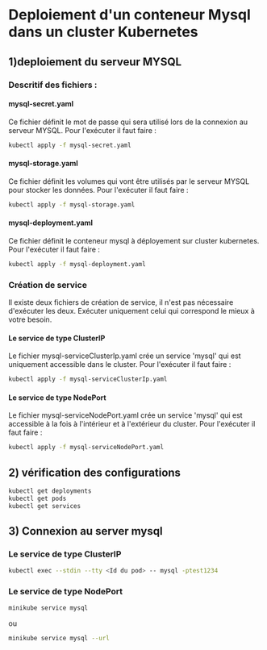 # Deploiement d'un conteneur Mysql dans un cluster Kubernetes 

## 1)deploiement du serveur MYSQL


### Descritif des fichiers : 

#### mysql-secret.yaml
Ce fichier définit le mot de passe qui sera utilisé lors de la connexion au serveur MYSQL.
Pour l'exécuter il faut faire : 
```bash
kubectl apply -f mysql-secret.yaml
```

#### mysql-storage.yaml
Ce fichier définit les volumes qui vont être utilisés par le serveur MYSQL pour stocker les données. 
Pour l'exécuter il faut faire :
```bash
kubectl apply -f mysql-storage.yaml
```
#### mysql-deployment.yaml
Ce fichier définit le conteneur mysql à déployement sur cluster kubernetes.
Pour l'exécuter il faut faire : 
```bash
kubectl apply -f mysql-deployment.yaml
```
### Création de service
Il existe deux fichiers de création de service, il n'est pas nécessaire d'exécuter les deux.
Exécuter uniquement celui qui correspond le mieux à votre besoin.
#### Le service de type ClusterIP 
Le fichier mysql-serviceClusterIp.yaml crée un service 'mysql' qui est uniquement accessible dans le cluster.
Pour l'exécuter il faut faire : 
```bash
kubectl apply -f mysql-serviceClusterIp.yaml
```
#### Le service de type NodePort
Le fichier mysql-serviceNodePort.yaml crée un service 'mysql' qui est accessible à la fois à l'intérieur et à l'extérieur du cluster.
Pour l'exécuter il faut faire : 
```bash
kubectl apply -f mysql-serviceNodePort.yaml
```

## 2) vérification des configurations
```bash
kubectl get deployments
kubectl get pods
kubectl get services
```
## 3) Connexion au server mysql
### Le service de type ClusterIP 
```bash
kubectl exec --stdin --tty <Id du pod> -- mysql -ptest1234
```
### Le service de type NodePort
```bash
minikube service mysql 
```
ou 
```bash
minikube service mysql --url
```




